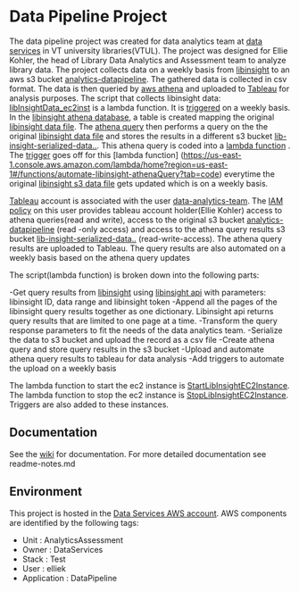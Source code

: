 # Data Pipeline Project

The data pipeline project was created for data analytics team at [data services](https://lib.vt.edu/research-teaching/data-services.html) in VT university libraries(VTUL). The project was designed for Ellie Kohler, the head of Library Data Analytics and Assessment team to analyze library data. The project collects data on a weekly basis from [libinsight](https://vt.libinsight.com/) to an aws s3 bucket [analytics-datapipeline](https://s3.console.aws.amazon.com/s3/buckets/analytics-datapipeline?region=us-east-1&prefix=libinsightdata-athena/&showversions=false). The gathered data is collected in csv format. The data is then queried by [aws athena](https://us-east-1.console.aws.amazon.com/athena/home?region=us-east-1#/query-editor/history/6a79c232-b98b-4b64-88b6-642c0f439433) and uploaded to [Tableau](https://www.tableau.com/) for analysis purposes. The script that collects libinsight data: [libInsightData_ec2inst](https://us-east-1.console.aws.amazon.com/lambda/home?region=us-east-1#/functions/libInsightData_ec2inst?tab=code) is a lambda function. It is [triggered](https://us-east-1.console.aws.amazon.com/events/home?region=us-east-1#/eventbus/default/rules/run_libinisghtQuery_weekly) on a weekly basis. In the [libinsight athena database](https://us-east-1.console.aws.amazon.com/athena/home?region=us-east-1#/query-editor), a table is created mapping the original [libinsight data file](https://s3.console.aws.amazon.com/s3/object/analytics-datapipeline?region=us-east-1&prefix=libinsightdata-athena/LibInsightQueryData.csv). The [athena query](https://us-east-1.console.aws.amazon.com/athena/home?region=us-east-1#/query-editor/history/6a79c232-b98b-4b64-88b6-642c0f439433) then performs a query on the the original [libinsight data file](https://s3.console.aws.amazon.com/s3/object/analytics-datapipeline?region=us-east-1&prefix=libinsightdata-athena/LibInsightQueryData.csv) and stores the results in a different s3 bucket [lib-insight-serialized-data..](https://s3.console.aws.amazon.com/s3/buckets/lib-insight-serialized-data-created-in-east1-connect-to-athena?region=us-east-1&prefix=libinsightQueryOnS3csvTable/&showversions=false). This athena query is coded into a [lambda function](https://us-east-1.console.aws.amazon.com/lambda/home?region=us-east-1#/functions/automate-libinsight-athenaQuery?tab=code) . The [trigger](https://us-east-1.console.aws.amazon.com/lambda/home?region=us-east-1#/functions/automate-libinsight-athenaQuery?tab=configure) goes off for this [lambda function] (https://us-east-1.console.aws.amazon.com/lambda/home?region=us-east-1#/functions/automate-libinsight-athenaQuery?tab=code) everytime the original [libinsight s3 data file](https://s3.console.aws.amazon.com/s3/object/analytics-datapipeline?region=us-east-1&prefix=libinsightdata-athena/LibInsightQueryData.csv) gets updated which is on a weekly basis. 

[Tableau](https://www.tableau.com/) account is associated with the user [data-analytics-team](https://us-east-1.console.aws.amazon.com/iam/home?region=us-east-1#/users/details/data-analytics-team?section=permissions). The [IAM policy](https://us-east-1.console.aws.amazon.com/iam/home?region=us-east-1#/policies/details/arn%3Aaws%3Aiam%3A%3A260377936955%3Apolicy%2Fdata-analytics-tableau-to-athena-s3-accesspolicy?section=permissions) on this user provides tableau account holder(Ellie Kohler) access to athena queries(read and write), access to the original s3 bucket [analytics-datapipeline](https://s3.console.aws.amazon.com/s3/buckets/analytics-datapipeline?region=us-east-1&prefix=libinsightdata-athena/&showversions=false) (read -only access) and access to the athena query results s3 bucket [lib-insight-serialized-data..](https://s3.console.aws.amazon.com/s3/buckets/lib-insight-serialized-data-created-in-east1-connect-to-athena?region=us-east-1&prefix=libinsightQueryOnS3csvTable/&showversions=false) (read-write-access). The athena query results are uploaded to Tableau. The query results are also automated on a weekly basis based on the athena query updates

The script(lambda function) is broken down into the following parts:

-Get query results from [libinsight](https://vt.libinsight.com/) using [libinsight api](https://ask.springshare.com/libinsight/faq/2100) with parameters: libinsight ID, data range and libinsight token
-Append all the pages of the libinsight query results together as one dictionary. Libinsight api returns query results that are limited to one page at a time.
-Transform the query response parameters to fit the needs of the data analytics team.
-Serialize the data to s3 bucket and upload the record as a csv file
-Create athena query and store query results in the s3 bucket
-Upload and automate athena query results to tableau for data analysis
-Add triggers to automate the upload on a weekly basis

The lambda function to start the ec2 instance is [StartLibInsightEC2Instance](https://us-east-1.console.aws.amazon.com/lambda/home?region=us-east-1#/functions/StartLibInsightEC2Instance?tab=code). The lambda function to stop the ec2 instance is [StopLibInsightEC2Instance](https://us-east-1.console.aws.amazon.com/lambda/home?region=us-east-1#/functions/StopLibInsightEC2Instance?tab=code). Triggers are also added to these instances.


## Documentation

See the [wiki](https://code.vt.edu/dataservices/data-pipeline/-/wikis/home) for documentation. For more detailed documentation see readme-notes.md

## Environment

This project is hosted in the [Data Services AWS account](https://260377936955.signin.aws.amazon.com/console).  AWS components are identified by the following tags:
- Unit : AnalyticsAssessment
- Owner : DataServices
- Stack : Test
- User :  elliek
- Application : DataPipeline


